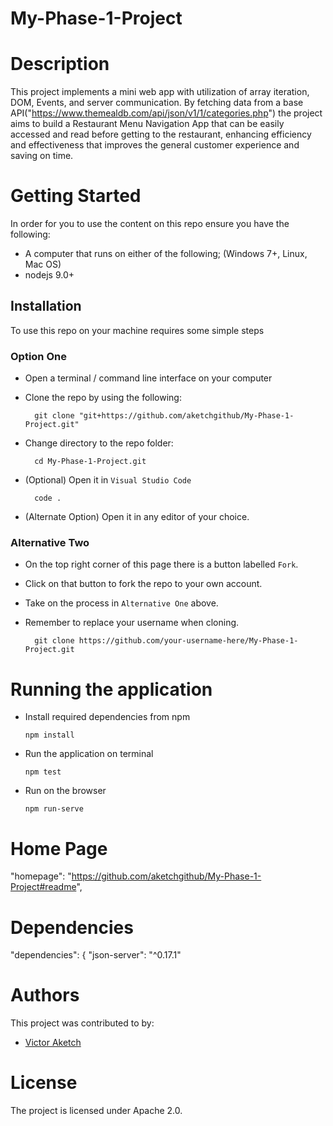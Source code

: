 # My-Phase-1-Project


# Description
This project implements a mini web app with utilization of array iteration, DOM, Events, and server communication.
By fetching data from a base API("https://www.themealdb.com/api/json/v1/1/categories.php") the project aims to build a Restaurant Menu Navigation App that can be easily accessed and read before getting to the restaurant, enhancing efficiency and effectiveness that improves the general customer experience and saving on time. 


# Getting Started
In order for you to use the content on this repo ensure you have the following:

- A computer that runs on either of the following; (Windows 7+, Linux, Mac OS)
- nodejs 9.0+

## Installation

To use this repo on your machine requires some simple steps

### Option One

- Open a terminal / command line interface on your computer
- Clone the repo by using the following:

        git clone "git+https://github.com/aketchgithub/My-Phase-1-Project.git"

- Change directory to the repo folder:

        cd My-Phase-1-Project.git

- (Optional) Open it in ``Visual Studio Code``

        code .

- (Alternate Option) Open it in any editor of your choice.

### Alternative Two

- On the top right corner of this page there is a button labelled ``Fork``.
- Click on that button to fork the repo to your own account.
- Take on the process in ``Alternative One`` above.
- Remember to replace your username when cloning.

        git clone https://github.com/your-username-here/My-Phase-1-Project.git



# Running the application

- Install required dependencies from npm

      npm install

- Run the application on terminal

      npm test

- Run on the browser

      npm run-serve

# Home Page
 "homepage": "https://github.com/aketchgithub/My-Phase-1-Project#readme",

# Dependencies

"dependencies": {
    "json-server": "^0.17.1"

# Authors
This project was contributed to by:
- [Victor Aketch](https://github.com/aketchgithub)

# License
The project is licensed under Apache 2.0.